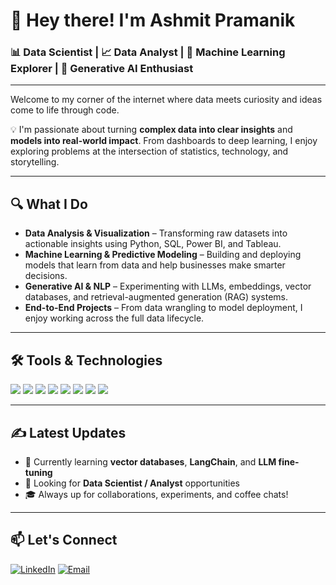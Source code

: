 # 👋 Hey there! I'm Ashmit Pramanik

### 📊 Data Scientist | 📈 Data Analyst | 🤖 Machine Learning Explorer | 🧠 Generative AI Enthusiast

---

Welcome to my corner of the internet where data meets curiosity and ideas come to life through code.

💡 I'm passionate about turning **complex data into clear insights** and **models into real-world impact**. From dashboards to deep learning, I enjoy exploring problems at the intersection of statistics, technology, and storytelling.

---

## 🔍 What I Do

- **Data Analysis & Visualization** – Transforming raw datasets into actionable insights using Python, SQL, Power BI, and Tableau.
- **Machine Learning & Predictive Modeling** – Building and deploying models that learn from data and help businesses make smarter decisions.
- **Generative AI & NLP** – Experimenting with LLMs, embeddings, vector databases, and retrieval-augmented generation (RAG) systems.
- **End-to-End Projects** – From data wrangling to model deployment, I enjoy working across the full data lifecycle.

---

## 🛠️ Tools & Technologies

<p align="left">
  <img src="https://img.shields.io/badge/Python-3670A0?style=for-the-badge&logo=python&logoColor=fff" />
  <img src="https://img.shields.io/badge/SQL-025E8C?style=for-the-badge&logo=postgresql&logoColor=white" />
  <img src="https://img.shields.io/badge/Pandas-150458?style=for-the-badge&logo=pandas&logoColor=white" />
  <img src="https://img.shields.io/badge/Numpy-013243?style=for-the-badge&logo=numpy&logoColor=white" />
  <img src="https://img.shields.io/badge/Scikit_Learn-F7931E?style=for-the-badge&logo=scikit-learn&logoColor=white" />
  <img src="https://img.shields.io/badge/HuggingFace-%23FFBF00.svg?style=for-the-badge&logo=hugging-face&logoColor=black" />
  <img src="https://img.shields.io/badge/Streamlit-FF4B4B?style=for-the-badge&logo=streamlit&logoColor=white" />
  <img src="https://img.shields.io/badge/Tableau-E97627?style=for-the-badge&logo=tableau&logoColor=white" />
</p>

---

## ✍️ Latest Updates

- 🔬 Currently learning **vector databases**, **LangChain**, and **LLM fine-tuning**
- 💼 Looking for **Data Scientist / Analyst** opportunities  
- 🎓 Always up for collaborations, experiments, and coffee chats!

---

## 📫 Let's Connect

[![LinkedIn](https://img.shields.io/badge/LinkedIn-blue?style=flat&logo=linkedin&labelColor=blue)](https://www.linkedin.com/in/your-link/)
[![Email](https://img.shields.io/badge/Email-me-red?style=flat&logo=gmail&labelColor=red)](mailto:your.email@example.com)

